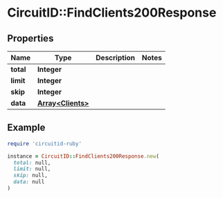 # CircuitID::FindClients200Response

## Properties

| Name | Type | Description | Notes |
| ---- | ---- | ----------- | ----- |
| **total** | **Integer** |  |  |
| **limit** | **Integer** |  |  |
| **skip** | **Integer** |  |  |
| **data** | [**Array&lt;Clients&gt;**](Clients.md) |  |  |

## Example

```ruby
require 'circuitid-ruby'

instance = CircuitID::FindClients200Response.new(
  total: null,
  limit: null,
  skip: null,
  data: null
)
```

